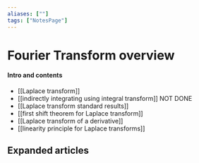 ```yaml
---
aliases: [""]
tags: ["NotesPage"]
---
```


# Fourier Transform overview

#### Intro and contents
- [[Laplace transform]]
- [[indirectly integrating using integral transform]] NOT DONE
- [[Laplace transform standard results]]
- [[first shift theorem for Laplace transform]]
- [[Laplace transform of a derivative]]
- [[linearity principle for Laplace transforms]]


## Expanded articles
